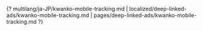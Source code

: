 {? multilang/ja-JP/kwanko-mobile-tracking.md | localized/deep-linked-ads/kwanko-mobile-tracking.md | pages/deep-linked-ads/kwanko-mobile-tracking.md ?}
